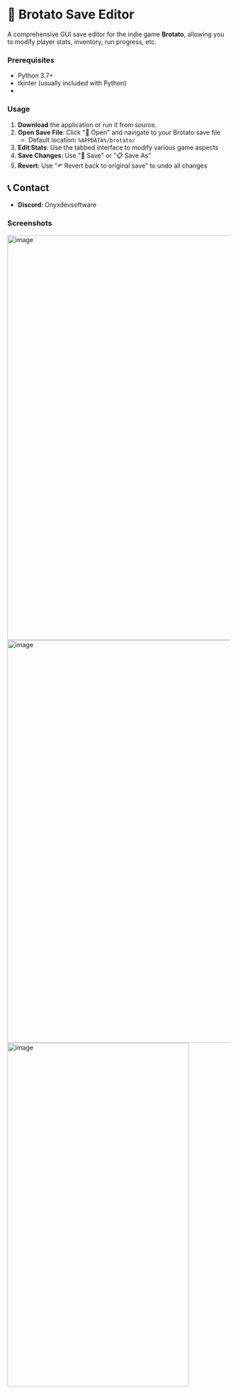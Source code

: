 # 🥔 Brotato Save Editor

A comprehensive GUI save editor for the indie game **Brotato**, allowing you to modify player stats, inventory, run progress, etc.

### Prerequisites
- Python 3.7+
- tkinter (usually included with Python)
- 
### Usage
1. **Download** the application or run it from source.
2. **Open Save File**: Click "📁 Open" and navigate to your Brotato save file
   - Default location: `%APPDATA%/brotato/`
3. **Edit Stats**: Use the tabbed interface to modify various game aspects
4. **Save Changes**: Use "💾 Save" or "📋 Save As"
5. **Revert**: Use "↶ Revert back to original save" to undo all changes

## 📞 Contact
- **Discord**: Onyxdevsoftware

### Screenshots
<img width="1188" height="912" alt="image" src="https://github.com/user-attachments/assets/adf64912-ebff-4fbe-bd13-4aaa44de5f3a" />
<img width="1042" height="907" alt="image" src="https://github.com/user-attachments/assets/b4130cc2-2279-4ed1-978f-159e5fbfd050" />
<img width="409" height="774" alt="image" src="https://github.com/user-attachments/assets/1b2aaa15-c232-4e80-908c-555f4f567e2f" />







